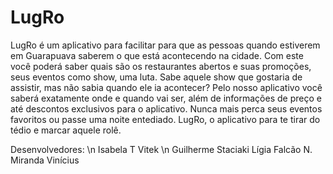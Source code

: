# LugRo 
LugRo é um aplicativo para facilitar para que as pessoas quando estiverem em Guarapuava saberem o que está acontecendo na cidade.
Com este você poderá saber quais são os restaurantes abertos e suas promoções, seus eventos como show, uma luta.
Sabe aquele show que gostaria de assistir, mas não sabia quando ele ia acontecer?
Pelo nosso aplicativo você saberá exatamente onde e quando vai ser, além de informações de preço e até descontos exclusivos para o aplicativo.
Nunca mais perca seus eventos favoritos ou passe uma noite entediado. 
LugRo, o aplicativo para te tirar do tédio e marcar aquele rolê.


Desenvolvedores:
\n Isabela T Vitek 
\n Guilherme Staciaki
Lígia Falcão N. Miranda
Vinícius
